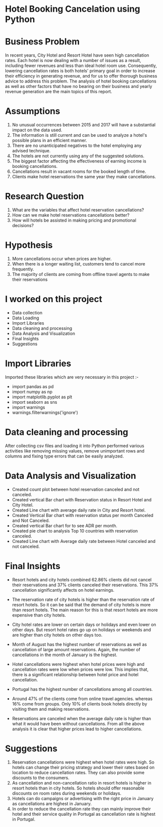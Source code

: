 # Hotel Booking Cancelation using Python

# Business Problem 
In recent years, City Hotel and Resort Hotel have seen high 
cancellation rates. Each hotel is now dealing with a number of issues 
as a result, including fewer revenues and less than ideal hotel room 
use. Consequently, lowering cancellation rates is both hotels' 
primary goal in order to increase their efficiency in generating 
revenue, and for us to offer thorough business advice to address this 
problem. The analysis of hotel booking cancellations as well as other 
factors that have no bearing on their business and yearly revenue 
generation are the main topics of this report.

# Assumptions
1. No unusual occurrences between 2015 and 2017 will have a 
substantial impact on the data used.
2. The information is still current and can be used to analyze a hotel's 
possible plans in an efficient manner. 
3. There are no unanticipated negatives to the hotel employing any 
advised technique. 
4. The hotels are not currently using any of the suggested solutions. 
5. The biggest factor affecting the effectiveness of earning income is 
booking cancellations. 
6. Cancellations result in vacant rooms for the booked length of time. 
7. Clients make hotel reservations the same year they make 
cancellations.

# Research Question
1. What are the variables that affect hotel reservation cancellations? 
2. How can we make hotel reservations cancellations better? 
3. How will hotels be assisted in making pricing and promotional 
decisions?

# Hypothesis 
1. More cancellations occur when prices are higher. 
2. When there is a longer waiting list, customers tend to cancel more 
frequently. 
3. The majority of clients are coming from offline travel agents to make 
their reservations

# I worked on this project 
* Data collection
* Data Loading
* Import Libraries
* Data cleaning and processing
* Data Analysis and Visualization 
* Final Insights
* Suggestions

# Import Libraries 
Imported these libraries which are very necessary in this project :-   
* import pandas as pd 
* import numpy as np 
* import matplotlib.pyplot as plt 
* import seaborn as sns
* import warnings
* warnings.filterwarnings('ignore')

# Data cleaning and processing 
After collecting csv files and loading it into Python performed various activities like removing missing values, remove unimportant rows and columns and fixing type errors that can be easily analyzed.

# Data Analysis and Visualization 
* Created count plot between hotel reservation canceled and not canceled. 
* Created vertical Bar chart with Reservation status in Resort Hotel and City Hotel.
* Created Line chart with average daily rate in City and Resort hotel. 
* Created Vertical Bar chart with reservation status per month Canceled and Not Canceled. 
* Created vertical Bar chart for to see ADR per month. 
* Created pie chart to analysis Top 10 countries with reservation canceled. 
* Created Line chart with Average daily rate between Hotel canceled and not canceled.  

# Final Insights 

* Resort hotels and city hotels combined 62.86% clients did not cancel their reservations and 37% clients canceled their reservations. This 37% cancellation significantly affects on hotel earnings. 

* The reservation rate of city hotels is higher than the reservation rate of resort hotels. So it can be said that the demand of city hotels is more than resort hotels. The main reason for this is that resort hotels are more expensive than city hotels.

* City hotel rates are lower on certain days or holidays and even lower on other days. But resort hotel rates go up on holidays or weekends and are higher than city hotels on other days too. 


* Month of August has the highest number of reservations as well as cancellation of large amount reservations. Again, the number of cancellations in the month of January is the highest.

* Hotel cancellations were highest when hotel prices were high and cancellation rates were low when prices were low. This implies that, there is a significant relationship between hotel price and hotel cancellation.

* Portugal has the highest number of cancellations among all countries. 

* Around 47% of the clients come from online travel agencies. whereas 16% come from groups. Only 10% of clients book hotels directly by visiting them and making  reservations.

* Reservations are canceled when the average daily rate is higher than what it would have been without cancellations. From all the above analysis it is clear that higher prices lead to higher cancellations.

# Suggestions 
1. Reservation cancellations were highest when hotel rates were high. So 
hotels can change their pricing strategy and lower their rates based on 
location to reduce cancellation rates. They can also provide some 
discounts to the consumers.
2. As cancellation and non-cancellation ratio in resort hotels is higher in 
resort hotels than in city hotels. So hotels should offer reasonable 
discounts on room rates during weekends or holidays.
3. Hotels can do campaigns or advertising with the right price in January as 
cancellations are highest in January.
4. In order to reduce the cancellation rate they can mainly improve their 
hotel and their service quality in Portugal as cancellation rate is highest 
in Portugal.

 
        
